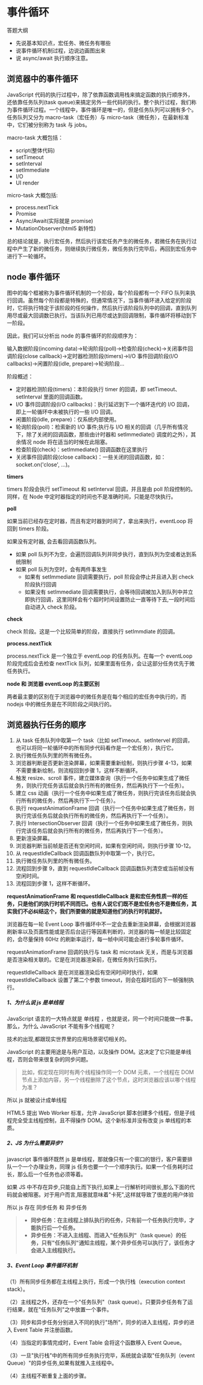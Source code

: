# 事件循环

答题大纲

- 先说基本知识点，宏任务、微任务有哪些
- 说事件循环机制过程，边说边画图出来
- 说 async/await 执行顺序注意。

## 浏览器中的事件循环

JavaScript 代码的执行过程中，除了依靠函数调用栈来搞定函数的执行顺序外，还依靠任务队列(task queue)来搞定另外一些代码的执行。整个执行过程，我们称为事件循环过程。一个线程中，事件循环是唯一的，但是任务队列可以拥有多个。任务队列又分为 macro-task（宏任务）与 micro-task（微任务），在最新标准中，它们被分别称为 task 与 jobs。

macro-task 大概包括：

- script(整体代码)
- setTimeout
- setInterval
- setImmediate
- I/O
- UI render

micro-task 大概包括:

- process.nextTick
- Promise
- Async/Await(实际就是 promise)
- MutationObserver(html5 新特性)

总的结论就是，执行宏任务，然后执行该宏任务产生的微任务，若微任务在执行过程中产生了新的微任务，则继续执行微任务，微任务执行完毕后，再回到宏任务中进行下一轮循环。

## node 事件循环

图中的每个框被称为事件循环机制的一个阶段，每个阶段都有一个 FIFO 队列来执行回调。虽然每个阶段都是特殊的，但通常情况下，当事件循环进入给定的阶段时，它将执行特定于该阶段的任何操作，然后执行该阶段队列中的回调，直到队列用尽或最大回调数已执行。当该队列已用尽或达到回调限制，事件循环将移动到下一阶段。

因此，我们可以分析出 node 的事件循环的阶段顺序为：

输入数据阶段(incoming data)->轮询阶段(poll)->检查阶段(check)->关闭事件回调阶段(close callback)->定时器检测阶段(timers)->I/O 事件回调阶段(I/O callbacks)->闲置阶段(idle, prepare)->轮询阶段...

阶段概述：

- 定时器检测阶段(timers)：本阶段执行 timer 的回调，即 setTimeout、setInterval 里面的回调函数。
- I/O 事件回调阶段(I/O callbacks)：执行延迟到下一个循环迭代的 I/O 回调，即上一轮循环中未被执行的一些 I/O 回调。
- 闲置阶段(idle, prepare)：仅系统内部使用。
- 轮询阶段(poll)：检索新的 I/O 事件;执行与 I/O 相关的回调（几乎所有情况下，除了关闭的回调函数，那些由计时器和 setImmediate() 调度的之外），其余情况 node 将在适当的时候在此阻塞。
- 检查阶段(check)：setImmediate() 回调函数在这里执行
- 关闭事件回调阶段(close callback)：一些关闭的回调函数，如：socket.on('close', ...)。

**timers**

timers 阶段会执行 setTimeout 和 setInterval 回调，并且是由 poll 阶段控制的。 同样，在 Node 中定时器指定的时间也不是准确时间，只能是尽快执行。

**poll**

如果当前已经存在定时器，而且有定时器到时间了，拿出来执行，eventLoop 将回到 timers 阶段。

如果没有定时器, 会去看回调函数队列。

- 如果 poll 队列不为空，会遍历回调队列并同步执行，直到队列为空或者达到系统限制
- 如果 poll 队列为空时，会有两件事发生
  - 如果有 setImmediate 回调需要执行，poll 阶段会停止并且进入到 check 阶段执行回调
  - 如果没有 setImmediate 回调需要执行，会等待回调被加入到队列中并立即执行回调，这里同样会有个超时时间设置防止一直等待下去,一段时间后自动进入 check 阶段。

**check**

check 阶段。这是一个比较简单的阶段，直接执行 setImmdiate 的回调。

**process.nextTick**

process.nextTick 是一个独立于 eventLoop 的任务队列。在每一个 eventLoop 阶段完成后会去检查 nextTick 队列，如果里面有任务，会让这部分任务优先于微任务执行。

**node 和 浏览器 eventLoop 的主要区别**

两者最主要的区别在于浏览器中的微任务是在每个相应的宏任务中执行的，而 nodejs 中的微任务是在不同阶段之间执行的。

## 浏览器执行任务的顺序

1. 从 task 任务队列中取第一个 task（比如 setTimeout、setIntervel 的回调，也可以将同一轮循环中的所有同步代码看作是一个宏任务），执行它。
2. 执行微任务队列里的所有微任务。
3. 浏览器判断是否更新渲染屏幕，如果需要重新绘制，则执行步骤 4-13，如果不需要重新绘制，则流程回到步骤 1，这样不断循环。
4. 触发 resize、scroll 事件，建立媒体查询（执行一个任务中如果生成了微任务，则执行完任务该后就会执行所有的微任务，然后再执行下一个任务）。
5. 建立 css 动画（执行一个任务中如果生成了微任务，则执行完该任务后就会执行所有的微任务，然后再执行下一个任务）。
6. 执行 requestAnimationFrame 回调（执行一个任务中如果生成了微任务，则执行完该任务后就会执行所有的微任务，然后再执行下一个任务）。
7. 执行 IntersectionObserver 回调（执行一个任务中如果生成了微任务，则执行完该任务后就会执行所有的微任务，然后再执行下一个任务）。
8. 更新渲染屏幕。
9. 浏览器判断当前帧是否还有空闲时间，如果有空闲时间，则执行步骤 10-12。
10. 从 requestIdleCallback 回调函数队列中取第一个，执行它。
11. 执行微任务队列里的所有微任务。
12. 流程回到步骤 9，直到 requestIdleCallback 回调函数队列清空或当前帧没有空闲时间。
13. 流程回到步骤 1，这样不断循环。

**requestAnimationFrame 和 requestIdleCallback 是和宏任务性质一样的任务，只是他们的执行时机不同而已。也有人说它们既不是宏任务也不是微任务，其实我们不必纠结这个，我们所要做的就是知道他们的执行时机就好。**

浏览器在每一轮 Event Loop 事件循环中不一定会去重新渲染屏幕，会根据浏览器刷新率以及页面性能或是否后台运行等因素判断的，浏览器的每一帧是比较固定的，会尽量保持 60Hz 的刷新率运行，每一帧中间可能会进行多轮事件循环。

requestAnimationFrame 回调的执行与 task 和 microtask 无关，而是与浏览器是否渲染相关联的。它是在浏览器渲染前，在微任务执行后执行。

requestIdleCallback 是在浏览器渲染后有空闲时间时执行，如果 requestIdleCallback 设置了第二个参数 timeout，则会在超时后的下一帧强制执行。

##### 1、为什么说 js 是单线程

JavaScript 语言的一大特点就是 单线程 ，也就是说，同一个时间只能做一件事。那么，为什么 JavaScript 不能有多个线程呢？

技术的出现,都跟现实世界里的应用场景密切相关的。

JavaScript 的主要用途是与用户互动，以及操作 DOM。这决定了它只能是单线程，否则会带来很复杂的同步问题。

> 比如，假定现在同时有两个线程操作同一个 DOM 元素，一个线程在 DOM 节点上添加内容，另一个线程删除了这个节点，这时浏览器应该以哪个线程为准？

所以 js 就被设计成单线程

HTML5 提出 Web Worker 标准，允许 JavaScript 脚本创建多个线程，但是子线程完全受主线程控制，且不得操作 DOM。这个新标准并没有改变 js 单线程的本质。

##### 2、JS 为什么需要异步?

javascript 事件循环既然 js 是单线程，那就像只有一个窗口的银行，客户需要排队一个一个办理业务，同理 js 任务也要一个一个顺序执行。如果一个任务耗时过长，那么后一个任务也必须等着。

如果 JS 中不存在异步,只能自上而下执行,如果上一行解析时间很长,那么下面的代码就会被阻塞。对于用户而言,阻塞就意味着"卡死",这样就导致了很差的用户体验

所以 js 存在 同步任务 和 异步任务

> - **同步任务：在主线程上排队执行的任务，只有前一个任务执行完毕，才能执行后一个任务。**
> - **异步任务：不进入主线程、而进入"任务队列"（task queue）的任务，只有"任务队列"通知主线程，某个异步任务可以执行了，该任务才会进入主线程执行。**

##### 3、Event Loop 事件循环机制

（1）所有同步任务都在主线程上执行，形成一个执行栈（execution context stack）。

（2）主线程之外，还存在一个"任务队列"（task queue）。只要异步任务有了运行结果，就在"任务队列"之中放置一个事件。

（3）同步和异步任务分别进入不同的执行"场所"，同步的进入主线程，异步的进入 Event Table 并注册函数。

（4）当指定的事情完成时，Event Table 会将这个函数移入 Event Queue。

（3）一旦"执行栈"中的所有同步任务执行完毕，系统就会读取"任务队列（event Queue）"的异步任务,如果有就推入主线程中。

（4）主线程不断重复上面的步骤。
